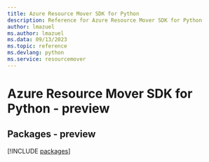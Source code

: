 ```yaml
---
title: Azure Resource Mover SDK for Python
description: Reference for Azure Resource Mover SDK for Python
author: lmazuel
ms.author: lmazuel
ms.data: 09/13/2023
ms.topic: reference
ms.devlang: python
ms.service: resourcemover
---
```

# Azure Resource Mover SDK for Python - preview
## Packages - preview
[!INCLUDE [packages](resource-mover-index.md)]